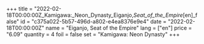 +++
title = "2022-02-18T00:00:00Z_Kamigawa:_Neon_Dynasty_Eiganjo,_Seat_of_the_Empire_[en]_false"
id = "c375a022-5b57-496d-a802-e4ea8376e9e4"
date = "2022-02-18T00:00:00Z"
name = "Eiganjo, Seat of the Empire"
lang = ["en"]
price = "6.09"
quantity = 4
foil = false
set = "Kamigawa: Neon Dynasty"
+++
